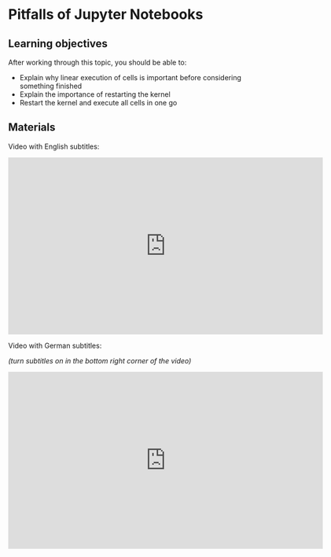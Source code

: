 # Pitfalls of Jupyter Notebooks

## Learning objectives

After working through this topic, you should be able to:

- Explain why linear execution of cells is important before considering something
  finished
- Explain the importance of restarting the kernel
- Restart the kernel and execute all cells in one go

## Materials

Video with English subtitles:

<iframe
  src="https://electure.uni-bonn.de/paella7/ui/watch.html?id=0dd5d0b7-d236-41c1-9f8e-d8c01645bec0"
  width="640"
  height="360"
  frameborder="0"
  allowfullscreen
></iframe>

Video with German subtitles:

*(turn subtitles on in the bottom right corner of the video)*

<iframe
  src="https://electure.uni-bonn.de/paella7/ui/watch.html?id=3f6a7e37-08b2-4111-84e2-927add71bc73"
  width="640"
  height="360"
  frameborder="0"
  allowfullscreen
></iframe>
